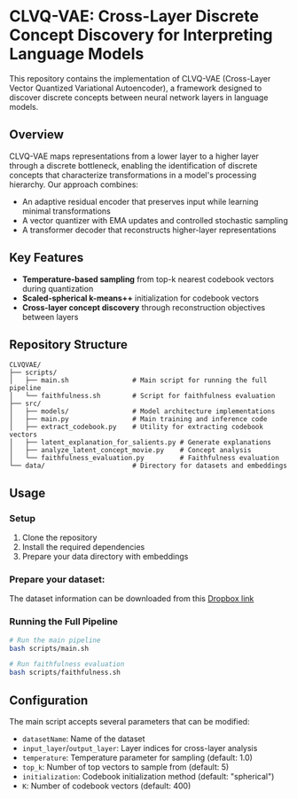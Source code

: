 # CLVQ-VAE: Cross-Layer Discrete Concept Discovery for Interpreting Language Models

This repository contains the implementation of CLVQ-VAE (Cross-Layer Vector Quantized Variational Autoencoder), a framework designed to discover discrete concepts between neural network layers in language models.

## Overview

CLVQ-VAE maps representations from a lower layer to a higher layer through a discrete bottleneck, enabling the identification of discrete concepts that characterize transformations in a model's processing hierarchy. Our approach combines:

- An adaptive residual encoder that preserves input while learning minimal transformations
- A vector quantizer with EMA updates and controlled stochastic sampling
- A transformer decoder that reconstructs higher-layer representations

## Key Features

- **Temperature-based sampling** from top-k nearest codebook vectors during quantization
- **Scaled-spherical k-means++** initialization for codebook vectors
- **Cross-layer concept discovery** through reconstruction objectives between layers

## Repository Structure

```
CLVQVAE/
├── scripts/
│   ├── main.sh                # Main script for running the full pipeline
│   └── faithfulness.sh        # Script for faithfulness evaluation
├── src/
│   ├── models/                # Model architecture implementations
│   ├── main.py                # Main training and inference code
│   ├── extract_codebook.py    # Utility for extracting codebook vectors
│   ├── latent_explanation_for_salients.py # Generate explanations
│   ├── analyze_latent_concept_movie.py    # Concept analysis
│   └── faithfulness_evaluation.py         # Faithfulness evaluation
└── data/                      # Directory for datasets and embeddings
```

## Usage

### Setup

1. Clone the repository
2. Install the required dependencies
3. Prepare your data directory with embeddings

### Prepare your dataset:

The dataset information can be downloaded from this [Dropbox link](https://www.dropbox.com/scl/fo/hre4iczg0dpz2vs5p2vcx/AGg_naici_1m2Vt3waLoTOg?rlkey=myzedcpmjywm7h8ksjogkgg7x&st=w4kojso4&dl=0)

### Running the Full Pipeline

```bash
# Run the main pipeline
bash scripts/main.sh

# Run faithfulness evaluation
bash scripts/faithfulness.sh
```

## Configuration

The main script accepts several parameters that can be modified:

- `datasetName`: Name of the dataset
- `input_layer`/`output_layer`: Layer indices for cross-layer analysis
- `temperature`: Temperature parameter for sampling (default: 1.0)
- `top_k`: Number of top vectors to sample from (default: 5)
- `initialization`: Codebook initialization method (default: "spherical")
- `K`: Number of codebook vectors (default: 400)
